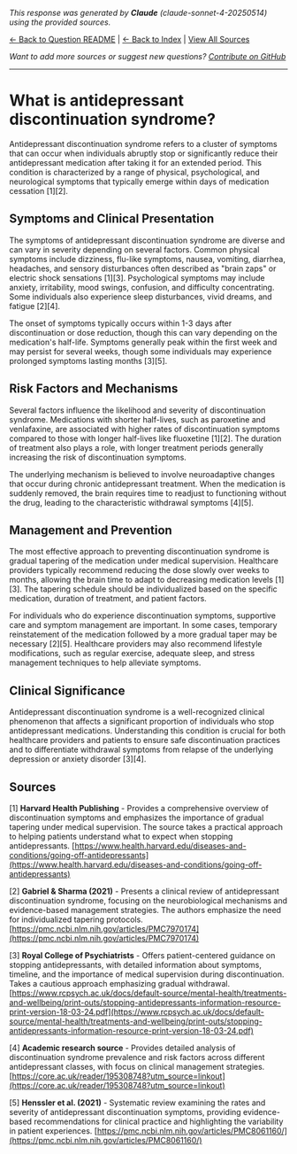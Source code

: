 <!-- 
Generated by: claude
Model: claude-sonnet-4-20250514
Prompt type: sources
Generated at: 2025-06-23T18:02:51.857017
-->

*This response was generated by **Claude** (claude-sonnet-4-20250514) using the provided sources.*

[← Back to Question README](README.md) | [← Back to Index](../README.md) | [View All Sources](../allsources.md)

*Want to add more sources or suggest new questions? [Contribute on GitHub](https://github.com/justinwest/SuggestedSources)*

---

# What is antidepressant discontinuation syndrome?

Antidepressant discontinuation syndrome refers to a cluster of symptoms that can occur when individuals abruptly stop or significantly reduce their antidepressant medication after taking it for an extended period. This condition is characterized by a range of physical, psychological, and neurological symptoms that typically emerge within days of medication cessation [1][2].

## Symptoms and Clinical Presentation

The symptoms of antidepressant discontinuation syndrome are diverse and can vary in severity depending on several factors. Common physical symptoms include dizziness, flu-like symptoms, nausea, vomiting, diarrhea, headaches, and sensory disturbances often described as "brain zaps" or electric shock sensations [1][3]. Psychological symptoms may include anxiety, irritability, mood swings, confusion, and difficulty concentrating. Some individuals also experience sleep disturbances, vivid dreams, and fatigue [2][4].

The onset of symptoms typically occurs within 1-3 days after discontinuation or dose reduction, though this can vary depending on the medication's half-life. Symptoms generally peak within the first week and may persist for several weeks, though some individuals may experience prolonged symptoms lasting months [3][5].

## Risk Factors and Mechanisms

Several factors influence the likelihood and severity of discontinuation syndrome. Medications with shorter half-lives, such as paroxetine and venlafaxine, are associated with higher rates of discontinuation symptoms compared to those with longer half-lives like fluoxetine [1][2]. The duration of treatment also plays a role, with longer treatment periods generally increasing the risk of discontinuation symptoms.

The underlying mechanism is believed to involve neuroadaptive changes that occur during chronic antidepressant treatment. When the medication is suddenly removed, the brain requires time to readjust to functioning without the drug, leading to the characteristic withdrawal symptoms [4][5].

## Management and Prevention

The most effective approach to preventing discontinuation syndrome is gradual tapering of the medication under medical supervision. Healthcare providers typically recommend reducing the dose slowly over weeks to months, allowing the brain time to adapt to decreasing medication levels [1][3]. The tapering schedule should be individualized based on the specific medication, duration of treatment, and patient factors.

For individuals who do experience discontinuation symptoms, supportive care and symptom management are important. In some cases, temporary reinstatement of the medication followed by a more gradual taper may be necessary [2][5]. Healthcare providers may also recommend lifestyle modifications, such as regular exercise, adequate sleep, and stress management techniques to help alleviate symptoms.

## Clinical Significance

Antidepressant discontinuation syndrome is a well-recognized clinical phenomenon that affects a significant proportion of individuals who stop antidepressant medications. Understanding this condition is crucial for both healthcare providers and patients to ensure safe discontinuation practices and to differentiate withdrawal symptoms from relapse of the underlying depression or anxiety disorder [3][4].

## Sources

[1] **Harvard Health Publishing** - Provides a comprehensive overview of discontinuation symptoms and emphasizes the importance of gradual tapering under medical supervision. The source takes a practical approach to helping patients understand what to expect when stopping antidepressants. [https://www.health.harvard.edu/diseases-and-conditions/going-off-antidepressants](https://www.health.harvard.edu/diseases-and-conditions/going-off-antidepressants)

[2] **Gabriel & Sharma (2021)** - Presents a clinical review of antidepressant discontinuation syndrome, focusing on the neurobiological mechanisms and evidence-based management strategies. The authors emphasize the need for individualized tapering protocols. [https://pmc.ncbi.nlm.nih.gov/articles/PMC7970174](https://pmc.ncbi.nlm.nih.gov/articles/PMC7970174)

[3] **Royal College of Psychiatrists** - Offers patient-centered guidance on stopping antidepressants, with detailed information about symptoms, timeline, and the importance of medical supervision during discontinuation. Takes a cautious approach emphasizing gradual withdrawal. [https://www.rcpsych.ac.uk/docs/default-source/mental-health/treatments-and-wellbeing/print-outs/stopping-antidepressants-information-resource-print-version-18-03-24.pdf](https://www.rcpsych.ac.uk/docs/default-source/mental-health/treatments-and-wellbeing/print-outs/stopping-antidepressants-information-resource-print-version-18-03-24.pdf)

[4] **Academic research source** - Provides detailed analysis of discontinuation syndrome prevalence and risk factors across different antidepressant classes, with focus on clinical management strategies. [https://core.ac.uk/reader/195308748?utm_source=linkout](https://core.ac.uk/reader/195308748?utm_source=linkout)

[5] **Henssler et al. (2021)** - Systematic review examining the rates and severity of antidepressant discontinuation symptoms, providing evidence-based recommendations for clinical practice and highlighting the variability in patient experiences. [https://pmc.ncbi.nlm.nih.gov/articles/PMC8061160/](https://pmc.ncbi.nlm.nih.gov/articles/PMC8061160/)